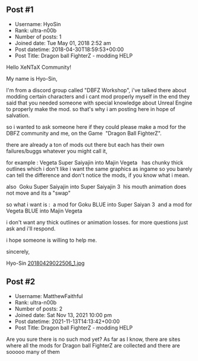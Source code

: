 ## Post #1
- Username: HyoSin
- Rank: ultra-n00b
- Number of posts: 1
- Joined date: Tue May 01, 2018 2:52 am
- Post datetime: 2018-04-30T18:59:53+00:00
- Post Title: Dragon ball FighterZ - modding HELP

Hello XeNTaX Community!

My name is Hyo-Sin,

I'm from a discord group called "DBFZ Workshop",
i've talked there about modding certain characters and i cant mod properly myself 
in the end they said that you needed someone with special knowledge about Unreal Engine to properly make the mod.
so that's why i am posting here in hope of salvation.

so i wanted to ask someone here
if they could please make a mod for the DBFZ community and me,
on the Game  "Dragon Ball FighterZ".

there are already a ton of mods out there
but each has their own failures/buggs whatever you might call it,

for example : 
Vegeta Super Saiyajin into Majin Vegeta  
has chunky thick outlines which i don't like
i want the same graphics as ingame so you barely can tell the difference and don't notice the mods, if you know what i mean.

also 
Goku Super Saiyajin into Super Saiyajin 3 
his mouth animation does not move and its a "swap"

so what i want is : 
a mod for Goku BLUE into Super Saiyan 3 
and a mod for Vegeta BLUE into Majin Vegeta

i don't want any thick outlines or animation losses.
for more questions just ask and i'll respond.

i hope someone is willing to help me.


sincerely,

Hyo-Sin
[20180429022506_1.jpg](https://xentaxbackup.github.io/file/14299_20180429022506_1.jpg)
## Post #2
- Username: MatthewFaithful
- Rank: ultra-n00b
- Number of posts: 2
- Joined date: Sat Nov 13, 2021 10:00 pm
- Post datetime: 2021-11-13T14:13:42+00:00
- Post Title: Dragon ball FighterZ - modding HELP

Are you sure there is no such mod yet? As far as I know, there are sites where all the mods for Dragon ball FighterZ are collected and there are sooooo many of them
